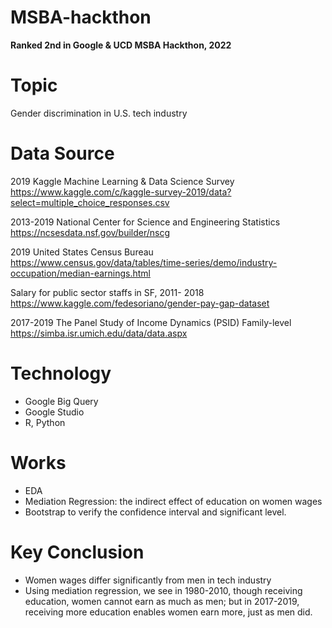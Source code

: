 # MSBA-hackthon
**Ranked 2nd in Google & UCD MSBA Hackthon, 2022**
# Topic
Gender discrimination in U.S. tech industry
# Data Source
2019 Kaggle Machine Learning & Data Science Survey
https://www.kaggle.com/c/kaggle-survey-2019/data?select=multiple_choice_responses.csv

2013-2019 National Center for Science and Engineering Statistics 
https://ncsesdata.nsf.gov/builder/nscg 

2019 United States Census Bureau
https://www.census.gov/data/tables/time-series/demo/industry-occupation/median-earnings.html 

Salary for public sector staffs in SF, 2011- 2018
https://www.kaggle.com/fedesoriano/gender-pay-gap-dataset 

2017-2019 The Panel Study of Income Dynamics (PSID) Family-level
https://simba.isr.umich.edu/data/data.aspx
# Technology
- Google Big Query
- Google Studio
- R, Python
# Works
- EDA
- Mediation Regression: the indirect effect of education on women wages
- Bootstrap to verify the confidence interval and significant level. 
# Key Conclusion
- Women wages differ significantly from men in tech industry
- Using mediation regression, we see in 1980-2010, though receiving education, women cannot earn as much as men; but in 2017-2019, receiving more education enables women earn more, just as men did.
